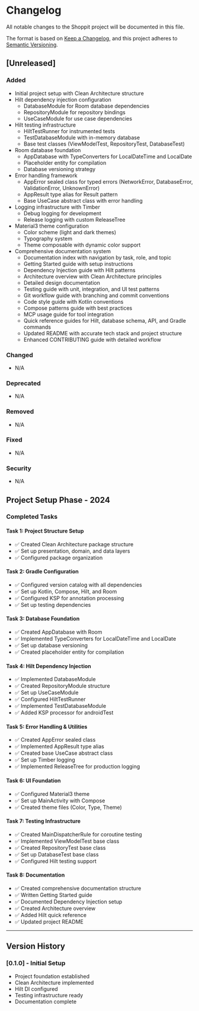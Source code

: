 # Changelog

All notable changes to the Shoppit project will be documented in this file.

The format is based on [Keep a Changelog](https://keepachangelog.com/en/1.0.0/),
and this project adheres to [Semantic Versioning](https://semver.org/spec/v2.0.0.html).

## [Unreleased]

### Added
- Initial project setup with Clean Architecture structure
- Hilt dependency injection configuration
  - DatabaseModule for Room database dependencies
  - RepositoryModule for repository bindings
  - UseCaseModule for use case dependencies
- Hilt testing infrastructure
  - HiltTestRunner for instrumented tests
  - TestDatabaseModule with in-memory database
  - Base test classes (ViewModelTest, RepositoryTest, DatabaseTest)
- Room database foundation
  - AppDatabase with TypeConverters for LocalDateTime and LocalDate
  - Placeholder entity for compilation
  - Database versioning strategy
- Error handling framework
  - AppError sealed class for typed errors (NetworkError, DatabaseError, ValidationError, UnknownError)
  - AppResult type alias for Result pattern
  - Base UseCase abstract class with error handling
- Logging infrastructure with Timber
  - Debug logging for development
  - Release logging with custom ReleaseTree
- Material3 theme configuration
  - Color scheme (light and dark themes)
  - Typography system
  - Theme composable with dynamic color support
- Comprehensive documentation system
  - Documentation index with navigation by task, role, and topic
  - Getting Started guide with setup instructions
  - Dependency Injection guide with Hilt patterns
  - Architecture overview with Clean Architecture principles
  - Detailed design documentation
  - Testing guide with unit, integration, and UI test patterns
  - Git workflow guide with branching and commit conventions
  - Code style guide with Kotlin conventions
  - Compose patterns guide with best practices
  - MCP usage guide for tool integration
  - Quick reference guides for Hilt, database schema, API, and Gradle commands
  - Updated README with accurate tech stack and project structure
  - Enhanced CONTRIBUTING guide with detailed workflow

### Changed
- N/A

### Deprecated
- N/A

### Removed
- N/A

### Fixed
- N/A

### Security
- N/A

## Project Setup Phase - 2024

### Completed Tasks

#### Task 1: Project Structure Setup
- ✅ Created Clean Architecture package structure
- ✅ Set up presentation, domain, and data layers
- ✅ Configured package organization

#### Task 2: Gradle Configuration
- ✅ Configured version catalog with all dependencies
- ✅ Set up Kotlin, Compose, Hilt, and Room
- ✅ Configured KSP for annotation processing
- ✅ Set up testing dependencies

#### Task 3: Database Foundation
- ✅ Created AppDatabase with Room
- ✅ Implemented TypeConverters for LocalDateTime and LocalDate
- ✅ Set up database versioning
- ✅ Created placeholder entity for compilation

#### Task 4: Hilt Dependency Injection
- ✅ Implemented DatabaseModule
- ✅ Created RepositoryModule structure
- ✅ Set up UseCaseModule
- ✅ Configured HiltTestRunner
- ✅ Implemented TestDatabaseModule
- ✅ Added KSP processor for androidTest

#### Task 5: Error Handling & Utilities
- ✅ Created AppError sealed class
- ✅ Implemented AppResult type alias
- ✅ Created base UseCase abstract class
- ✅ Set up Timber logging
- ✅ Implemented ReleaseTree for production logging

#### Task 6: UI Foundation
- ✅ Configured Material3 theme
- ✅ Set up MainActivity with Compose
- ✅ Created theme files (Color, Type, Theme)

#### Task 7: Testing Infrastructure
- ✅ Created MainDispatcherRule for coroutine testing
- ✅ Implemented ViewModelTest base class
- ✅ Created RepositoryTest base class
- ✅ Set up DatabaseTest base class
- ✅ Configured Hilt testing support

#### Task 8: Documentation
- ✅ Created comprehensive documentation structure
- ✅ Written Getting Started guide
- ✅ Documented Dependency Injection setup
- ✅ Created Architecture overview
- ✅ Added Hilt quick reference
- ✅ Updated project README

---

## Version History

### [0.1.0] - Initial Setup
- Project foundation established
- Clean Architecture implemented
- Hilt DI configured
- Testing infrastructure ready
- Documentation complete
